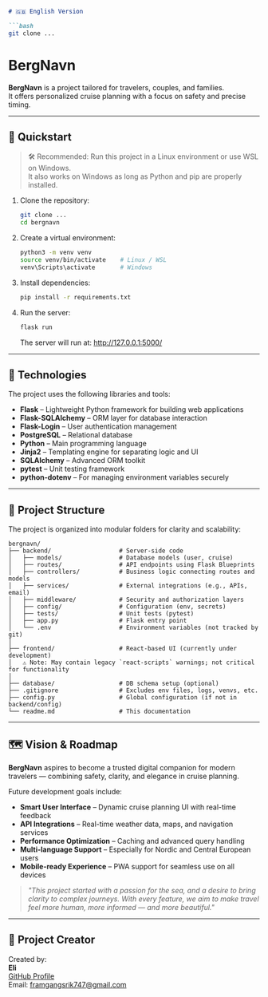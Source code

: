 ```markdown
# 🇬🇧 English Version

```bash
git clone ...
```

# **BergNavn**

**BergNavn** is a project tailored for travelers, couples, and families.  
It offers personalized cruise planning with a focus on safety and precise timing.

---

## 🚀 Quickstart

> 🛠️ Recommended: Run this project in a Linux environment or use WSL on Windows.  
> It also works on Windows as long as Python and pip are properly installed.

1. Clone the repository:
   ```bash
   git clone ...
   cd bergnavn
   ```

2. Create a virtual environment:
   ```bash
   python3 -m venv venv
   source venv/bin/activate    # Linux / WSL
   venv\Scripts\activate       # Windows
   ```

3. Install dependencies:
   ```bash
   pip install -r requirements.txt
   ```

4. Run the server:
   ```bash
   flask run
   ```
   The server will run at: http://127.0.0.1:5000/

---

## 🧰 Technologies

The project uses the following libraries and tools:

- **Flask** – Lightweight Python framework for building web applications  
- **Flask-SQLAlchemy** – ORM layer for database interaction  
- **Flask-Login** – User authentication management  
- **PostgreSQL** – Relational database  
- **Python** – Main programming language  
- **Jinja2** – Templating engine for separating logic and UI  
- **SQLAlchemy** – Advanced ORM toolkit  
- **pytest** – Unit testing framework  
- **python-dotenv** – For managing environment variables securely

---

## 📁 Project Structure

The project is organized into modular folders for clarity and scalability:

```
bergnavn/
├── backend/                   # Server-side code
│   ├── models/                # Database models (user, cruise)
│   ├── routes/                # API endpoints using Flask Blueprints
│   ├── controllers/           # Business logic connecting routes and models
│   ├── services/              # External integrations (e.g., APIs, email)
│   ├── middleware/            # Security and authorization layers
│   ├── config/                # Configuration (env, secrets)
│   ├── tests/                 # Unit tests (pytest)
│   ├── app.py                 # Flask entry point
│   └── .env                   # Environment variables (not tracked by git)
│
├── frontend/                  # React-based UI (currently under development)
│   ⚠️ Note: May contain legacy `react-scripts` warnings; not critical for functionality
│
├── database/                  # DB schema setup (optional)
├── .gitignore                 # Excludes env files, logs, venvs, etc.
├── config.py                  # Global configuration (if not in backend/config)
└── readme.md                  # This documentation
```

---

## 🗺️ Vision & Roadmap

**BergNavn** aspires to become a trusted digital companion for modern travelers — combining safety, clarity, and elegance in cruise planning.

Future development goals include:

- **Smart User Interface** – Dynamic cruise planning UI with real-time feedback  
- **API Integrations** – Real-time weather data, maps, and navigation services  
- **Performance Optimization** – Caching and advanced query handling  
- **Multi-language Support** – Especially for Nordic and Central European users  
- **Mobile-ready Experience** – PWA support for seamless use on all devices

> _"This project started with a passion for the sea, and a desire to bring clarity to complex journeys. With every feature, we aim to make travel feel more human, more informed — and more beautiful."_

---

## 👤 Project Creator

Created by:  
**Eli**  
[GitHub Profile](https://github.com/eliyahudahan)  
Email: framgangsrik747@gmail.com
```
